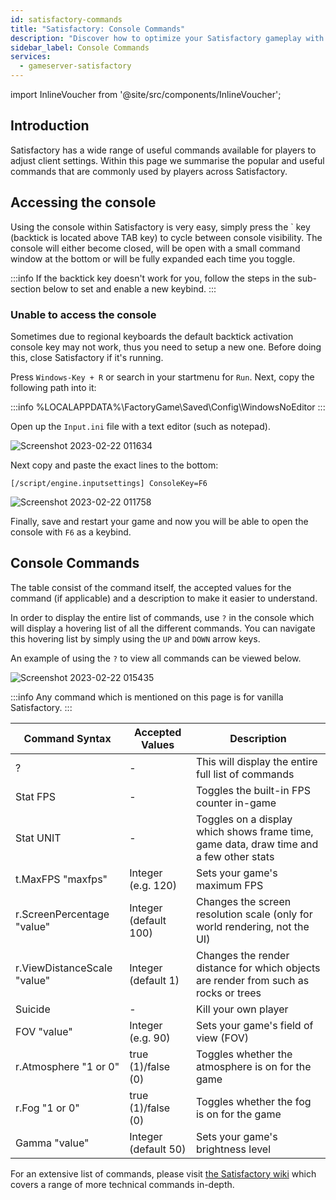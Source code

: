 ```yaml
---
id: satisfactory-commands
title: "Satisfactory: Console Commands"
description: "Discover how to optimize your Satisfactory gameplay with essential console commands and keybind tips → Learn more now"
sidebar_label: Console Commands
services:
  - gameserver-satisfactory
---
```


import InlineVoucher from '@site/src/components/InlineVoucher';

## Introduction

Satisfactory has a wide range of useful commands available for players to adjust client settings. Within this page we summarise the popular and useful commands that are commonly used by players across Satisfactory.

<InlineVoucher />

## Accessing the console
Using the console within Satisfactory is very easy, simply press the ` key (backtick is located above TAB key) to cycle between console visibility. The console will either become closed, will be open with a small command window at the bottom or will be fully expanded each time you toggle.

:::info
If the backtick key doesn't work for you, follow the steps in the sub-section below to set and enable a new keybind.
:::

### Unable to access the console
Sometimes due to regional keyboards the default backtick activation console key may not work, thus you need to setup a new one. Before doing this, close Satisfactory if it's running.

Press `Windows-Key + R` or search in your startmenu for `Run`. Next, copy the following path into it:

:::info
%LOCALAPPDATA%\FactoryGame\Saved\Config\WindowsNoEditor
:::

Open up the `Input.ini` file with a text editor (such as notepad).

![Screenshot 2023-02-22 011634](https://screensaver01.zap-hosting.com/index.php/s/re9wfZLbCosj5K5/preview)

Next copy and paste the exact lines to the bottom:

`[/script/engine.inputsettings] ConsoleKey=F6`

![Screenshot 2023-02-22 011758](https://screensaver01.zap-hosting.com/index.php/s/Qta7zsNA9ofo3dp/preview)

Finally, save and restart your game and now you will be able to open the console with `F6` as a keybind.

## Console Commands

The table consist of the command itself, the accepted values for the command (if applicable) and a description to make it easier to understand.

In order to display the entire list of commands, use `?` in the console which will display a hovering list of all the different commands. You can navigate this hovering list by simply using the `UP` and `DOWN` arrow keys.

An example of using the `?` to view all commands can be viewed below.

![Screenshot 2023-02-22 015435](https://screensaver01.zap-hosting.com/index.php/s/gS7bSwCFNngz8yx/preview)

:::info
Any command which is mentioned on this page is for vanilla Satisfactory.
:::

| Command Syntax                  | Accepted Values | Description | 
| ----------------------- | ---------- | --------- | 
| ?      | -          | This will display the entire full list of commands         | 
| Stat FPS      | -          | Toggles the built-in FPS counter in-game         | 
| Stat UNIT      | -          | Toggles on a display which shows frame time, game data, draw time and a few other stats         | 
| t.MaxFPS "maxfps"      | Integer (e.g. 120)          | Sets your game's maximum FPS         | 
| r.ScreenPercentage "value"      | Integer (default 100)          | Changes the screen resolution scale (only for world rendering, not the UI)         | 
| r.ViewDistanceScale "value"      | Integer (default 1)          | Changes the render distance for which objects are render from such as rocks or trees         | 
| Suicide      | -          | Kill your own player         | 
| FOV "value"      | Integer (e.g. 90)          | Sets your game's field of view (FOV)         | 
| r.Atmosphere "1 or 0"      | true (1)/false (0)          | Toggles whether the atmosphere is on for the game        | 
| r.Fog "1 or 0"      | true (1)/false (0)          | Toggles whether the fog is on for the game         | 
| Gamma "value"      | Integer (default 50)          | Sets your game's brightness level         | 

For an extensive list of commands, please visit [the Satisfactory wiki](https://satisfactory.fandom.com/wiki/Console) which covers a range of more technical commands in-depth.

<InlineVoucher />

